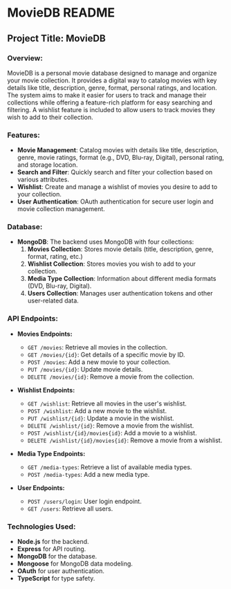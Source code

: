 # MovieDB README

## Project Title: MovieDB

### Overview:
MovieDB is a personal movie database designed to manage and organize your movie collection. It provides a digital way to catalog movies with key details like title, description, genre, format, personal ratings, and location. The system aims to make it easier for users to track and manage their collections while offering a feature-rich platform for easy searching and filtering. A wishlist feature is included to allow users to track movies they wish to add to their collection.

### Features:
- **Movie Management**: Catalog movies with details like title, description, genre, movie ratings, format (e.g., DVD, Blu-ray, Digital), personal rating, and storage location.
- **Search and Filter**: Quickly search and filter your collection based on various attributes.
- **Wishlist**: Create and manage a wishlist of movies you desire to add to your collection.
- **User Authentication**: OAuth authentication for secure user login and movie collection management.
  
### Database:
- **MongoDB**: The backend uses MongoDB with four collections:
  1. **Movies Collection**: Stores movie details (title, description, genre, format, rating, etc.)
  2. **Wishlist Collection**: Stores movies you wish to add to your collection.
  3. **Media Type Collection**: Information about different media formats (DVD, Blu-ray, Digital).
  4. **Users Collection**: Manages user authentication tokens and other user-related data.

### API Endpoints:
- **Movies Endpoints:**
  - `GET /movies`: Retrieve all movies in the collection.
  - `GET /movies/{id}`: Get details of a specific movie by ID.
  - `POST /movies`: Add a new movie to your collection.
  - `PUT /movies/{id}`: Update movie details.
  - `DELETE /movies/{id}`: Remove a movie from the collection.

- **Wishlist Endpoints:**
  - `GET /wishlist`: Retrieve all movies in the user's wishlist.
  - `POST /wishlist`: Add a new movie to the wishlist.
  - `PUT /wishlist/{id}`: Update a movie in the wishlist.
  - `DELETE /wishlist/{id}`: Remove a movie from the wishlist.
  - `POST /wishlist/{id}/movies{id}`: Add a movie to a wishlist.
  - `DELETE /wishlist/{id}/movies{id}`: Remove a movie from a wishlist.

- **Media Type Endpoints:**
  - `GET /media-types`: Retrieve a list of available media types.
  - `POST /media-types`: Add a new media type.

- **User Endpoints:**
  - `POST /users/login`: User login endpoint.
  - `GET /users`: Retrieve all users.


### Technologies Used:
- **Node.js** for the backend.
- **Express** for API routing.
- **MongoDB** for the database.
- **Mongoose** for MongoDB data modeling.
- **OAuth** for user authentication.
- **TypeScript** for type safety.

